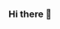 ### Hi there 👋

<!--
**yusufrhmntdev/yusufrhmntdev** is a ✨ _special_ ✨ repository because its `README.md` (this file) appears on your GitHub profile.

My Resume
-->
